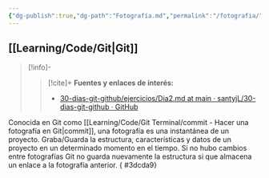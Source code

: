 ```yaml
---
{"dg-publish":true,"dg-path":"Fotografía.md","permalink":"/fotografia/","hide":true,"created":"2024-03-14T15:04","updated":"2024-04-02T17:45"}
---
```


## [[Learning/Code/Git\|Git]]

> [!info]-
>> [!cite]+ **Fuentes y enlaces de interés:**
>> - [30-dias-git-github/ejercicios/Dia2.md at main · santyjL/30-dias-git-github · GitHub](https://github.com/santyjL/30-dias-git-github/blob/main/ejercicios/Dia2.md)

Conocida en Git como [[Learning/Code/Git Terminal/commit - Hacer una fotografía en Git\|commit]], una fotografía es una instantánea de un proyecto. Graba/Guarda la estructura, características y datos de un proyecto en un determinado momento en el tiempo. Si no hubo cambios entre fotografías Git no guarda nuevamente la estructura si que almacena un enlace a la fotografía anterior.
{ #3dcda9}
